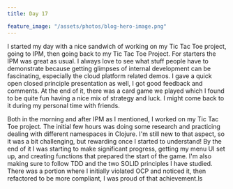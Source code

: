 ```yaml
---
title: Day 17

feature_image: "/assets/photos/blog-hero-image.png"
---
```


I started my day with a nice sandwich of working on my Tic Tac Toe project, going to IPM, then going back to my
Tic Tac Toe Project. For starters the IPM was great as usual. I always love to see what stuff people have to demonstrate
because getting
glimpses of internal development can be fascinating, especially the cloud platform related demos. I gave a quick
open closed principle presentation as well, I got good feedback and comments. At the end of it, there was a
card game we played which I found to be quite fun having a nice mix of strategy and luck. I might come back to it during
my personal time with friends.

Both in the morning and after IPM as I mentioned, I worked on my Tic Tac Toe project. The initial few hours was doing
some research and practicing dealing with different namespaces in Clojure. I'm still new to that aspect,
so it was a bit challenging, but rewarding once I started to understand! By the end of it I was starting to make
significant progress, getting my menu UI set up, and creating functions that prepared the start of the game. I'm also
making sure to follow TDD and the two SOLID principles I have studied. There was a portion where I initially
violated OCP and noticed it, then refactored to be more compliant, I was proud of that achievement.ls